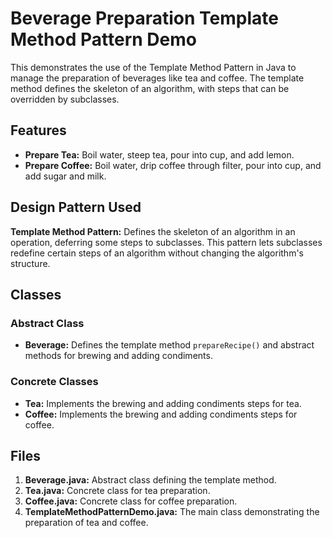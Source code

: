 # Beverage Preparation Template Method Pattern Demo

This demonstrates the use of the Template Method Pattern in Java to manage the preparation of beverages like tea and coffee. The template method defines the skeleton of an algorithm, with steps that can be overridden by subclasses.

## Features

- **Prepare Tea:** Boil water, steep tea, pour into cup, and add lemon.
- **Prepare Coffee:** Boil water, drip coffee through filter, pour into cup, and add sugar and milk.

## Design Pattern Used

**Template Method Pattern:** Defines the skeleton of an algorithm in an operation, deferring some steps to subclasses. This pattern lets subclasses redefine certain steps of an algorithm without changing the algorithm's structure.

## Classes

### Abstract Class

- **Beverage:** Defines the template method `prepareRecipe()` and abstract methods for brewing and adding condiments.

### Concrete Classes

- **Tea:** Implements the brewing and adding condiments steps for tea.
- **Coffee:** Implements the brewing and adding condiments steps for coffee.

## Files

1. **Beverage.java:** Abstract class defining the template method.
2. **Tea.java:** Concrete class for tea preparation.
3. **Coffee.java:** Concrete class for coffee preparation.
4. **TemplateMethodPatternDemo.java:** The main class demonstrating the preparation of tea and coffee.


